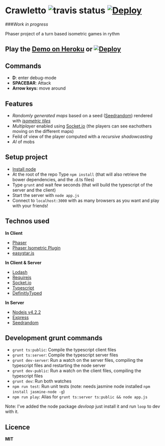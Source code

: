 # Crawletto ![travis status](https://travis-ci.org/beuted/Crawletto.svg?branch=master) [![Deploy](https://beuted.github.io/Crawletto/deploy-to-heroku.svg)](https://heroku.com/deploy)

###*Work in progress*

Phaser project of a turn based isometric games in rythm

## Play the [Demo on Heroku](https://crawletto.herokuapp.com/) or [![Deploy](https://beuted.github.io/Crawletto/deploy-to-heroku.svg)](https://heroku.com/deploy)

## Commands
* **D**: enter debug-mode
* **SPACEBAR**: Attack
* **Arrow keys:** move around

## Features
* _Randomly generated maps_ based on a seed ([Seedrandom](https://github.com/davidbau/seedrandom)) rendered with _[isometric tiles](http://www.rotates.org/phaser/iso/)_
* _Multiplayer_ enabled using [Socket.io](http://socket.io/) (the players can see eachothers moving on the different maps)
* Feild of view of the player computed with a _recursive shadowcasting_
* _AI_ of mobs

## Setup project
* [Install node](https://nodejs.org/)
* At the root of the repo Type `npm install` (that will also retrieve the bower dependencies, and the .d.ts files)
* Type `grunt` and wait few seconds (that will build the typescript of the server and the client)
* Start the server with `node app.js`
* Connect to `localhost:3000` with as many browsers as you want and play with your friends!

## Technos used

**In Client**
* [Phaser](http://www.phaser.io/)
* [Phaser Isometric Plugin](http://www.rotates.org/phaser/iso/)
* [easystar.js](http://www.easystarjs.com/)

**In Client & Server**
* [Lodash](https://lodash.com/)
* [Requirejs](http://requirejs.org/)
* [Socket.io](http://socket.io/)
* [Typescript](http://www.typescriptlang.org/)
* [DefinitlyTyped](http://definitelytyped.org/)

**In Server**
* [Nodejs v4.2.2](https://nodejs.org)
* [Express](http://expressjs.com/)
* [Seedrandom](https://github.com/davidbau/seedrandom)

## Development grunt commands
* `grunt ts:public`: Compile the typescript client files
* `grunt ts:server`: Compile the typescript server files
* `grunt dev-server`: Run a watch on the server files, compiling the typescript files and restarting the node server
* `grunt dev-public`: Run a watch on the client files, compiling the typescript files
* `grunt dev`: Run both watches
* `npm run test`: Run unit tests (note: needs jasmine node installed `npm install jasmine-node -g`)
* `npm run play`: Alias for `grunt ts:server ts:public && node app.js`

Note: I've added the node package _devloop_ just install it and run `loop` to dev with it.

## Licence
**MIT**
